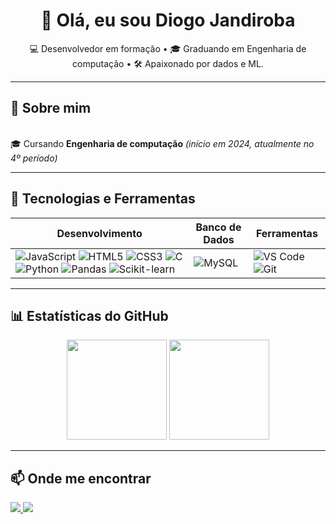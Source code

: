<h1 align="center">👋 Olá, eu sou Diogo Jandiroba</h1>

<p align="center">
  💻 Desenvolvedor em formação • 🎓 Graduando em Engenharia de computação • 🛠 Apaixonado por dados e ML.
</p>

---

## 📖 Sobre mim
<br>🎓 Cursando **Engenharia de computação** *(início em 2024, atualmente no 4º período)*

---

## 🚀 Tecnologias e Ferramentas

| Desenvolvimento | Banco de Dados | Ferramentas |
| --------------- | -------------- | ----------- |
|![JavaScript](https://img.shields.io/badge/JavaScript-F7E017?style=for-the-badge&logo=javascript&logoColor=black) ![HTML5](https://img.shields.io/badge/HTML5-E34F26?style=for-the-badge&logo=html5&logoColor=white) ![CSS3](https://img.shields.io/badge/CSS3-1572B6?style=for-the-badge&logo=css3&logoColor=white) ![C](https://img.shields.io/badge/C-00599C?style=for-the-badge&logo=c&logoColor=white) ![Python](https://img.shields.io/badge/Python-3776AB?style=for-the-badge&logo=python&logoColor=white) ![Pandas](https://img.shields.io/badge/Pandas-150458?style=for-the-badge&logo=pandas&logoColor=white) ![Scikit-learn](https://img.shields.io/badge/Scikit--learn-F7931E?style=for-the-badge&logo=scikit-learn&logoColor=white) | ![MySQL](https://img.shields.io/badge/MySQL-4479A1?style=for-the-badge&logo=mysql&logoColor=white) | ![VS Code](https://img.shields.io/badge/Visual_Studio_Code-007ACC?style=for-the-badge&logo=visual-studio-code&logoColor=white) ![Git](https://img.shields.io/badge/Git-F05033?style=for-the-badge&logo=git&logoColor=white) |


---

## 📊 Estatísticas do GitHub

<p align="center">
  <img src="c" height="160"/>
  <img src="https://github-readme-stats.vercel.app/api/top-langs/?username=diogojandiroba1&layout=compact&theme=tokyonight" height="160"/>
</p>

---

## 📫 Onde me encontrar
<p align="left">
  <a href="https://github.com/diogojandiroba1" target="_blank">
    <img src="https://img.shields.io/badge/GitHub-000000?style=for-the-badge&logo=github&logoColor=white"/>
  </a>
  <a href="www.linkedin.com/in/diogojandiroba" target="_blank">
    <img src="https://img.shields.io/badge/LinkedIn-0077B5?style=for-the-badge&logo=linkedin&logoColor=white"/>
  </a>
</p>
